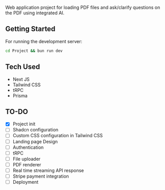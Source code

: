 Web application project for loading PDF files and ask/clarify questions on the PDF using integrated AI.

## Getting Started

For running the development server:

```bash
cd Project && bun run dev
```

## Tech Used

- Next JS
- Tailwind CSS
- tRPC 
- Prisma

## TO-DO
- [x] Project init
- [ ] Shadcn configuration
- [ ] Custom CSS configuration in Tailwind CSS
- [ ] Landing page Design
- [ ] Authentication
- [ ] tRPC
- [ ] File uploader
- [ ] PDF renderer
- [ ] Real time streaming API response
- [ ] Stripe payment integration
- [ ] Deployment